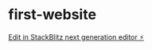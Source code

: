 # first-website

[Edit in StackBlitz next generation editor ⚡️](https://stackblitz.com/~/github.com/ssetiawan-sd/first-website)